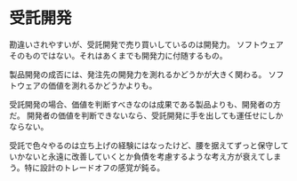 # 受託開発

勘違いされやすいが、受託開発で売り買いしているのは開発力。
ソフトウェアそのものではない。それはあくまでも開発力に付随するもの。

製品開発の成否には、発注先の開発力を測れるかどうかが大きく関わる。
ソフトウェアの価値を測れるかどうかよりも。

受託開発の場合、価値を判断すべきなのは成果である製品よりも、開発者の方だ。
開発者の価値を判断できないなら、受託開発に手を出しても運任せにしかならない。

受託で色々やるのは立ち上げの経験にはなったけど、腰を据えてずっと保守していかないと永遠に改善していくとか負債を考慮するような考え方が衰えてしまう。特に設計のトレードオフの感覚が鈍る。
